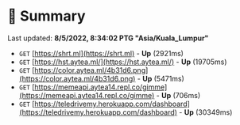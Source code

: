 # 📖 Summary
Last updated: **8/5/2022, 8:34:02 PTG "Asia/Kuala_Lumpur"**

- `GET` [https://shrt.ml](https://shrt.ml) - **Up** (2921ms)
- `GET` [https://hst.aytea.ml/](https://hst.aytea.ml/) - **Up** (19705ms)
- `GET` [https://color.aytea.ml/4b31d6.png](https://color.aytea.ml/4b31d6.png) - **Up** (5471ms)
- `GET` [https://memeapi.aytea14.repl.co/gimme](https://memeapi.aytea14.repl.co/gimme) - **Up** (706ms)
- `GET` [https://teledrivemy.herokuapp.com/dashboard](https://teledrivemy.herokuapp.com/dashboard) - **Up** (30349ms)
